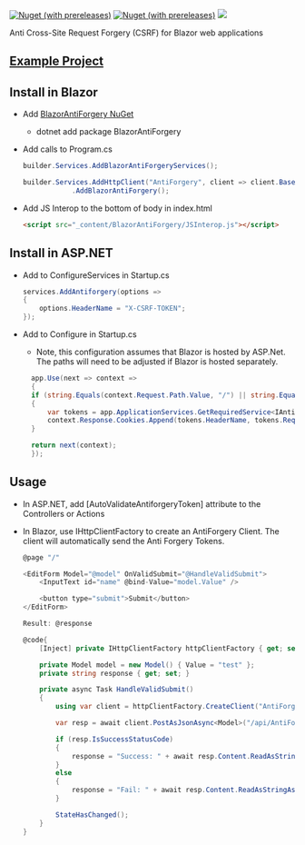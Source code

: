 [![Nuget (with prereleases)](https://img.shields.io/nuget/vpre/BlazorAntiForgery.svg?style=flat-square)](https://www.nuget.org/packages/BlazorAntiForgery)
[![Nuget (with prereleases)](https://img.shields.io/nuget/dt/BlazorAntiForgery.svg?style=flat-square)](https://www.nuget.org/packages/BlazorAntiForgery)
![](https://github.com/IvanJosipovic/BlazorAntiForgery/workflows/Create%20Release/badge.svg)

Anti Cross-Site Request Forgery (CSRF) for Blazor web applications

## [Example Project](https://github.com/IvanJosipovic/BlazorAntiForgery/tree/master/src/Sample)

## Install in Blazor

- Add [BlazorAntiForgery NuGet](https://www.nuget.org/packages/BlazorAntiForgery)
  - dotnet add package BlazorAntiForgery
- Add calls to Program.cs

    ```csharp
    builder.Services.AddBlazorAntiForgeryServices();

    builder.Services.AddHttpClient("AntiForgery", client => client.BaseAddress = new Uri(builder.HostEnvironment.BaseAddress))
                .AddBlazorAntiForgery();
    ```

- Add JS Interop to the bottom of body in index.html

  ```html
  <script src="_content/BlazorAntiForgery/JSInterop.js"></script>
  ```

## Install in ASP.NET

- Add to ConfigureServices in Startup.cs

    ```csharp
    services.AddAntiforgery(options =>
    {
        options.HeaderName = "X-CSRF-TOKEN";
    });
    ```

- Add to Configure in Startup.cs
  - Note, this configuration assumes that Blazor is hosted by ASP.Net. The paths will need to be adjusted if Blazor is hosted separately.

  ```csharp
    app.Use(next => context =>
    {
    if (string.Equals(context.Request.Path.Value, "/") || string.Equals(context.Request.Path.Value, "/index.html", StringComparison.OrdinalIgnoreCase))
    {
        var tokens = app.ApplicationServices.GetRequiredService<IAntiforgery>().GetAndStoreTokens(context);
        context.Response.Cookies.Append(tokens.HeaderName, tokens.RequestToken, new CookieOptions() { HttpOnly = false, Secure = true, SameSite = SameSiteMode.Strict });
    }

    return next(context);
    });
  ```

## Usage

- In ASP.NET, add [AutoValidateAntiforgeryToken] attribute to the Controllers or Actions
- In Blazor, use IHttpClientFactory to create an AntiForgery Client. The client will automatically send the Anti Forgery Tokens.

    ```csharp
    @page "/"

    <EditForm Model="@model" OnValidSubmit="@HandleValidSubmit">
        <InputText id="name" @bind-Value="model.Value" />

        <button type="submit">Submit</button>
    </EditForm>

    Result: @response

    @code{
        [Inject] private IHttpClientFactory httpClientFactory { get; set; }

        private Model model = new Model() { Value = "test" };
        private string response { get; set; }

        private async Task HandleValidSubmit()
        {
            using var client = httpClientFactory.CreateClient("AntiForgery");

            var resp = await client.PostAsJsonAsync<Model>("/api/AntiForgeryTest", model);

            if (resp.IsSuccessStatusCode)
            {
                response = "Success: " + await resp.Content.ReadAsStringAsync();
            }
            else
            {
                response = "Fail: " + await resp.Content.ReadAsStringAsync();
            }

            StateHasChanged();
        }
    }
    ```
